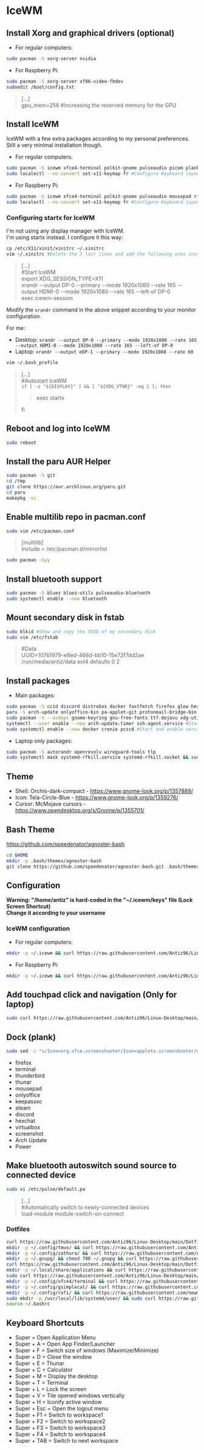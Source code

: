 # IceWM

## Install Xorg and graphical drivers (optional)

- For regular computers:

```bash
sudo pacman -S xorg-server nvidia
```

- For Raspberry Pi:

```bash
sudo pacman -S xorg-server xf86-video-fbdev
sudoedit /boot/config.txt
```

> [...]  
> gpu_mem=256 #Increasing the reserved memory for the GPU

## Install IceWM

IceWM with a few extra packages according to my personal preferences.  
Still a very minimal installation though.

- For regular computers:

```bash
sudo pacman -S icewm xfce4-terminal polkit-gnome pulseaudio picom plank thunar thunar-archive-plugin engrampa gvfs xdg-user-dirs-gtk mousepad ristretto flameshot notification-daemon speedcrunch network-manager-applet blueman redshift openssh xorg-xinit xorg-xrandr xautolock i3lock lxappearance numlockx playerctl gsimplecal
sudo localectl --no-convert set-x11-keymap fr #Configure Keyboard layout for x11
```

- For Raspberry Pi:

```bash
sudo pacman -S icewm xfce4-terminal polkit-gnome pulseaudio mousepad ristretto thunar thunar-archive-plugin engrampa gvfs notification-daemon xdg-user-dirs-gtk network-manager-applet xorg-xinit xorg-xrandr i3lock numlockx xdotool playerctl
sudo localectl --no-convert set-x11-keymap fr #Configure Keyboard layout for x11
```

### Configuring startx for IceWM

I'm not using any display manager with IceWM.  
I'm using startx instead. I configure it this way:

```bash
cp /etc/X11/xinit/xinitrc ~/.xinitrc
vim ~/.xinitrc #Delete the 5 last lines and add the following ones instead
```

> [...]  
> #Start IceWM  
> export XDG_SESSION_TYPE=X11  
> xrandr --output DP-0 --primary --mode 1920x1080 --rate 165 --output HDMI-0 --mode 1920x1080 --rate 165 --left-of DP-0  
> exec icewm-session

Modify the `xrandr` command in the above snippet according to your monitor configuration.

For me:

- Desktop: `xrandr --output DP-0 --primary --mode 1920x1080 --rate 165 --output HDMI-0 --mode 1920x1080 --rate 165 --left-of DP-0`
- Laptop: `xrandr --output eDP-1 --primary --mode 1920x1080 --rate 60`

```bash
vim ~/.bash_profile
```

> [...]  
> #Autostart IceWM  
> ``if [ -z "${DISPLAY}" ] && [ "${XDG_VTNR}" -eq 1 ]; then``  
> > exec startx  
>
> fi

## Reboot and log into IceWM

```bash
sudo reboot
```

## Install the paru AUR Helper

```bash
sudo pacman -S git
cd /tmp
git clone https://aur.archlinux.org/paru.git
cd paru
makepkg -si
```

## Enable multilib repo in pacman.conf

```bash
sudo vim /etc/pacman.conf
```

> [multilib]  
> Include = /etc/pacman.d/mirrorlist

```bash
sudo pacman -Syy
```

## Install bluetooth support

```bash
sudo pacman -S bluez bluez-utils pulseaudio-bluetooth
sudo systemctl enable --now bluetooth
```

## Mount secondary disk in fstab

```bash
sudo blkid #Show and copy the UUID of my secondary disk
sudo vim /etc/fstab
```

> #Data  
> UUID=107b1979-e8ed-466d-bb10-15e72f7dd2ae       /run/media/antiz/data         ext4          defaults 0 2

## Install packages

- Main packages:

```bash
sudo pacman -S ccid discord distrobox docker fastfetch firefox glow hexchat htop keepassxc mlocate mpv noto-fonts-emoji ntfs-3g powerline-fonts rofi steam systray-x thunderbird timeshift tmux ttf-font-awesome virt-viewer xclip xorg-xhost zathura zathura-pdf-poppler #Main packages from Arch repos
paru -S arch-update onlyoffice-bin pa-applet-git protonmail-bridge-bin ventoy-bin yubico-piv-tool ykcs11-p11-kit-module zaman #Main packages from the AUR
sudo pacman -S --asdeps gnome-keyring gnu-free-fonts ttf-dejavu xdg-utils #Optional dependencies that I need for the above packages
systemctl --user enable --now arch-update.timer ssh-agent.service #Start and enable timers and services
sudo systemctl enable --now docker cronie pcscd #Start and enable services
```

- Laptop only packages:

```bash
sudo pacman -S autorandr openresolv wireguard-tools tlp
sudo systemctl mask systemd-rfkill.service systemd-rfkill.socket && sudo systemctl enable --now tlp.service
```

## Theme

- Shell: Orchis-dark-compact - <https://www.gnome-look.org/p/1357889/>
- Icon: Tela-Circle-Blue - <https://www.gnome-look.org/p/1359276/>
- Cursor: McMojave cursors - <https://www.opendesktop.org/s/Gnome/p/1355701/>

## Bash Theme

<https://github.com/speedenator/agnoster-bash>

```bash
cd $HOME
mkdir -p .bash/themes/agnoster-bash
git clone https://github.com/speedenator/agnoster-bash.git .bash/themes/agnoster-bash
```

## Configuration

**Warning: "/home/antiz" is hard-coded in the "~/.icewm/keys" file (Lock Screen Shortcut)**  
**Change it according to your username**

### IceWM configuration

- For regular computers:

```bash
mkdir -p ~/.icewm && curl https://raw.githubusercontent.com/Antiz96/Linux-Desktop/main/Dotfiles/IceWM/icewm.zip -O && unzip icewm.zip -d ~/.icewm/ && chmod +x ~/.icewm/startup && rm -f icewm.zip
```

- For Raspberry Pi:

```bash
mkdir -p ~/.icewm && curl https://raw.githubusercontent.com/Antiz96/Linux-Desktop/main/Dotfiles/IceWM/icewm-rpi.zip -O && unzip icewm-rpi.zip -d ~/.icewm/ && chmod +x ~/.icewm/startup && rm -f icewm-rpi.zip
```

## Add touchpad click and navigation (Only for laptop)

```bash
sudo curl https://raw.githubusercontent.com/Antiz96/Linux-Desktop/main/Dotfiles/General/90-touchpad.conf -o /etc/X11/xorg.conf.d/90-touchpad.conf
```

## Dock (plank)

```bash
sudo sed -i "s/Icon=org.xfce.screenshooter/Icon=applets-screenshooter/g" /usr/share/applications/xfce4-screenshooter.desktop
```

- firefox
- terminal
- thunderbird
- thunar
- mousepad
- onlyoffice
- keepassxc
- steam
- discord
- hexchat
- virtualbox
- screenshot
- Arch Update
- Power

## Make bluetooth autoswitch sound source to connected device

```bash
sudo vi /etc/pulse/default.pa
```

> [...]  
> #Automatically switch to newly-connected devices  
> load-module module-switch-on-connect

### Dotfiles

```bash
curl https://raw.githubusercontent.com/Antiz96/Linux-Desktop/main/Dotfiles/Bashrc/Arch -o ~/.bashrc
mkdir -p ~/.config/tmux/ && curl https://raw.githubusercontent.com/Antiz96/Linux-Desktop/main/Dotfiles/General/tmux.conf -o ~/.config/tmux/tmux.conf
mkdir -p ~/.config/zathura/ && curl https://raw.githubusercontent.com/Antiz96/Linux-Desktop/main/Dotfiles/General/zathurarc -o ~/.config/zathura/zathurarc && xdg-mime default org.pwmt.zathura.desktop application/pdf
mkdir -p ~/.gnupg/ && chmod 700 ~/.gnupg && curl https://raw.githubusercontent.com/Antiz96/Linux-Desktop/main/Dotfiles/General/scdaemon.conf -o ~/.gnupg/scdaemon.conf
curl https://raw.githubusercontent.com/Antiz96/Linux-Desktop/main/Dotfiles/General/vimrc -o ~/.vimrc && mkdir -p ~/.vim/colors && curl https://raw.githubusercontent.com/vv9k/vim-github-dark/master/colors/ghdark.vim -o ~/.vim/colors/ghdark.vim
mkdir -p ~/.local/share/applications && curl https://raw.githubusercontent.com/Antiz96/Linux-Desktop/main/Dotfiles/IceWM/power.desktop -o ~/.local/share/applications/power.desktop
sudo curl https://raw.githubusercontent.com/Antiz96/Linux-Desktop/main/Dotfiles/General/picom.conf -o /etc/xdg/picom.conf
mkdir -p ~/.config/xfce4/terminal && curl https://raw.githubusercontent.com/Antiz96/Linux-Desktop/main/Dotfiles/General/xfce4-terminalrc -o ~/.config/xfce4/terminal/terminalrc
mkdir -p ~/.config/gsimplecal/ && curl https://raw.githubusercontent.com/Antiz96/Linux-Desktop/main/Dotfiles/General/gsimplecal-config -o ~/.config/gsimplecal/config
mkdir -p ~/.config/rofi/ && curl https://raw.githubusercontent.com/newmanls/rofi-themes-collection/master/themes/spotlight-dark.rasi -o ~/.config/rofi/spotlight-dark.rasi && sed -i s/border-radius:\ \ 8/border-radius:\ \ 0/ ~/.config/rofi/spotlight-dark.rasi && sed -i "/\bplaceholder\b/d" ~/.config/rofi/spotlight-dark.rasi && curl https://raw.githubusercontent.com/Antiz96/Linux-Desktop/main/Dotfiles/General/rofi-config -o ~/.config/rofi/config.rasi
sudo mkdir -p /usr/local/lib/systemd/user/ && sudo curl https://raw.githubusercontent.com/Antiz96/Linux-Desktop/main/Dotfiles/General/mpris-proxy.service -o /usr/local/lib/systemd/user/mpris-proxy.service && systemctl --user daemon-reload && systemctl --user enable --now mpris-proxy.service
source ~/.bashrc
```

## Keyboard Shortcuts

- Super = Open Application Menu
- Super + A = Open App Finder/Launcher
- Super + F = Switch size of windows (Maximize/Minimize)
- Super + D = Close the window
- Super + E = Thunar
- Super + C = Calculator
- Super + M = Display the desktop
- Super + T = Terminal
- Super + L = Lock the screen
- Super + V = Tile opened windows vertically
- Super + H = Iconify active window
- Super + Esc = Open the logout menu
- Super + F1 = Switch to workspace1
- Super + F2 = Switch to workspace2
- Super + F3 = Switch to workspace3
- Super + F4 = Switch to workspace4
- Super + TAB = Switch to next workspace
